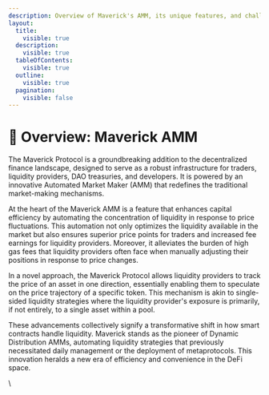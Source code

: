 ```yaml
---
description: Overview of Maverick's AMM, its unique features, and challenges.
layout:
  title:
    visible: true
  description:
    visible: true
  tableOfContents:
    visible: true
  outline:
    visible: true
  pagination:
    visible: false
---
```


# 🔎 Overview: Maverick AMM

The Maverick Protocol is a groundbreaking addition to the decentralized finance landscape, designed to serve as a robust infrastructure for traders, liquidity providers, DAO treasuries, and developers. It is powered by an innovative Automated Market Maker (AMM) that redefines the traditional market-making mechanisms.

At the heart of the Maverick AMM is a feature that enhances capital efficiency by automating the concentration of liquidity in response to price fluctuations. This automation not only optimizes the liquidity available in the market but also ensures superior price points for traders and increased fee earnings for liquidity providers. Moreover, it alleviates the burden of high gas fees that liquidity providers often face when manually adjusting their positions in response to price changes.

In a novel approach, the Maverick Protocol allows liquidity providers to track the price of an asset in one direction, essentially enabling them to speculate on the price trajectory of a specific token. This mechanism is akin to single-sided liquidity strategies where the liquidity provider's exposure is primarily, if not entirely, to a single asset within a pool.

These advancements collectively signify a transformative shift in how smart contracts handle liquidity. Maverick stands as the pioneer of Dynamic Distribution AMMs, automating liquidity strategies that previously necessitated daily management or the deployment of metaprotocols. This innovation heralds a new era of efficiency and convenience in the DeFi space.

\
